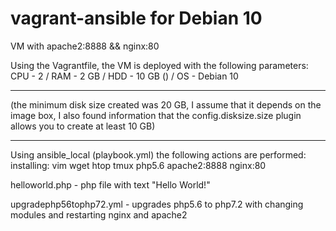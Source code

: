 # vagrant-ansible for Debian 10
VM with apache2:8888 &amp;&amp; nginx:80

Using the Vagrantfile, the VM is deployed with the following parameters:
CPU - 2 / RAM - 2 GB / HDD - 10 GB () / OS - Debian 10

---------------------------------------------------------------------------

(the minimum disk size created was 20 GB, I assume that it depends on the image box, I also found information that the config.disksize.size plugin allows you to create at least 10 GB)

---------------------------------------------------------------------------

Using ansible_local (playbook.yml) the following actions are performed:
 installing: vim
              wget
              htop
              tmux
              php5.6
              apache2:8888
              nginx:80
              
helloworld.php - php file with text "Hello World!"

upgradephp56tophp72.yml - upgrades php5.6 to php7.2 with changing modules and restarting nginx and apache2
